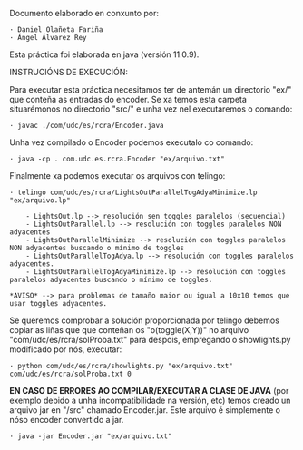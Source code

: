 Documento elaborado en conxunto por:

    · Daniel Olañeta Fariña
    · Ángel Álvarez Rey



Esta práctica foi elaborada en java (versión 11.0.9).


INSTRUCIÓNS DE EXECUCIÓN:


Para executar esta práctica necesitamos ter de antemán un directorio "ex/" que conteña as entradas do encoder. Se xa temos esta carpeta situarémonos
no directorio "src/" e unha vez nel executaremos o comando:

	· javac ./com/udc/es/rcra/Encoder.java

Unha vez compilado o Encoder podemos executalo co comando:

	· java -cp . com.udc.es.rcra.Encoder "ex/arquivo.txt"

Finalmente xa podemos executar os arquivos con telingo: 

    · telingo com/udc/es/rcra/LightsOutParallelTogAdyaMinimize.lp "ex/arquivo.lp"

        - LightsOut.lp --> resolución sen toggles paralelos (secuencial)
        - LightsOutParallel.lp --> resolución con toggles paralelos NON adyacentes
        - LightsOutParallelMinimize --> resolución con toggles paralelos NON adyacentes buscando o mínimo de toggles
        - LightsOutParallelTogAdya.lp --> resolución con toggles paralelos adyacentes. 
        - LightsOutParallelTogAdyaMinimize.lp --> resolución con toggles paralelos adyacentes buscando o mínimo de toggles. 

    *AVISO* --> para problemas de tamaño maior ou igual a 10x10 temos que usar toggles adyacentes.

Se queremos comprobar a solución proporcionada por telingo debemos copiar as liñas que que conteñan os "o(toggle(X,Y))"
no arquivo "com/udc/es/rcra/solProba.txt" para despois, empregando o showlights.py modificado por nós, executar:

    · python com/udc/es/rcra/showlights.py "ex/arquivo.txt" com/udc/es/rcra/solProba.txt 0

**EN CASO DE ERRORES AO COMPILAR/EXECUTAR A CLASE DE JAVA** (por exemplo debido a unha incompatibilidade na versión, etc)
temos creado un arquivo jar en "/src" chamado Encoder.jar. Este arquivo é simplemente o nóso encoder convertido a jar. 

    · java -jar Encoder.jar "ex/arquivo.txt" 